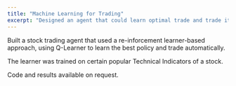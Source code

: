 ```yaml
---
title: "Machine Learning for Trading"
excerpt: "Designed an agent that could learn optimal trade and trade itself"
---
```


Built a stock trading agent that used a re-inforcement learner-based approach, using Q-Learner to learn the best policy and trade automatically.

The learner was trained on certain popular Technical Indicators of a stock.

Code and results available on request.